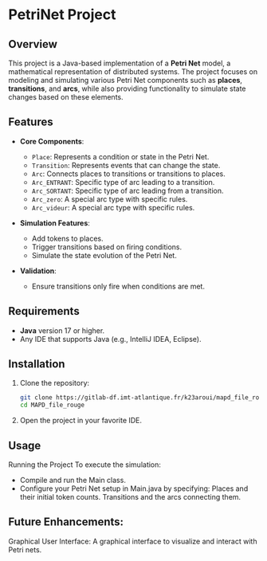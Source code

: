# PetriNet Project

## Overview
This project is a Java-based implementation of a **Petri Net** model, a mathematical representation of distributed systems. The project focuses on modeling and simulating various Petri Net components such as **places**, **transitions**, and **arcs**, while also providing functionality to simulate state changes based on these elements.

## Features
- **Core Components**:
    - `Place`: Represents a condition or state in the Petri Net.
    - `Transition`: Represents events that can change the state.
    - `Arc`: Connects places to transitions or transitions to places.
    - `Arc_ENTRANT`: Specific type of arc leading to a transition.
    - `Arc_SORTANT`: Specific type of arc leading from a transition.
    - `Arc_zero`: A special arc type with specific rules.
    - `Arc_videur`: A special arc type with specific rules.

- **Simulation Features**:
    - Add tokens to places.
    - Trigger transitions based on firing conditions.
    - Simulate the state evolution of the Petri Net.

- **Validation**:

    - Ensure transitions only fire when conditions are met.


## Requirements
- **Java** version 17 or higher.
- Any IDE that supports Java (e.g., IntelliJ IDEA, Eclipse).

## Installation
1. Clone the repository:
   ```bash
   git clone https://gitlab-df.imt-atlantique.fr/k23aroui/mapd_file_rouge
   cd MAPD_file_rouge
2. Open the project in your favorite IDE.

## Usage
Running the Project
To execute the simulation:

- Compile and run the Main class.
- Configure your Petri Net setup in Main.java by specifying:
  Places and their initial token counts.
  Transitions and the arcs connecting them.

## Future Enhancements:

Graphical User Interface: A graphical interface to visualize and interact with Petri nets.